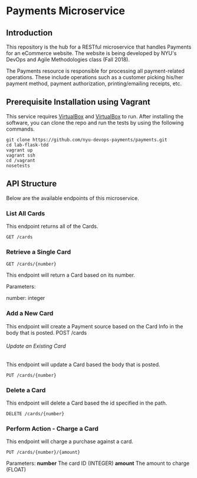 # Payments Microservice

## Introduction

This repository is the hub for a RESTful microservice that handles Payments for an eCommerce website. 
The website is being developed by NYU's DevOps and Agile Methodologies class (Fall 2018).

The Payments resource is responsible for processing all payment-related operations. These include operations such as a customer picking his/her payment method, payment authorization, printing/emailing receipts, etc.

## Prerequisite Installation using Vagrant

This service requires [VirtualBox](https://www.virtualbox.org/) and [VirtualBox](https://www.virtualbox.org/) to run. After installing the software, you can clone the repo and run the tests by using the following commands.

    git clone https://github.com/nyu-devops-payments/payments.git
    cd lab-flask-tdd
    vagrant up
    vagrant ssh
    cd /vagrant
    nosetests


## API Structure

Below are the available endpoints of this microservice.

### List All Cards
This endpoint returns all of the Cards.

    GET /cards

### Retrieve a Single Card

    GET /cards/{number}
This endpoint will return a Card based on its number.

Parameters:

number: integer

### Add a New Card
This endpoint will create a Payment source based on the Card Info in the body that is posted.
    POST /cards


###### Update an Existing Card
This endpoint will update a Card based the body that is posted.

    PUT /cards/{number}

### Delete a Card
This endpoint will delete a Card based the id specified in the path.

    DELETE /cards/{number}

### Perform Action - Charge a Card
This endpoint will charge a purchase against a card.

    PUT /cards/{number}/{amount}

Parameters:
**number** The card ID (INTEGER)
**amount** The amount to charge (FLOAT)
